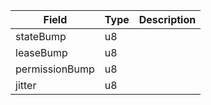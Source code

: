 | Field | Type | Description |
|--|--|--|
| stateBump |  u8 | |
| leaseBump |  u8 | |
| permissionBump |  u8 | |
| jitter |  u8 | |
